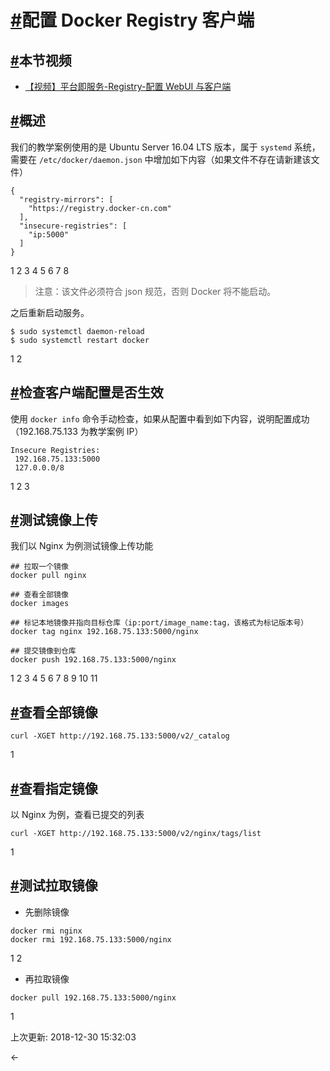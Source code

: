 # [#](https://funtl.com/zh/registry/配置-Docker-Registry-客户端.html#配置-docker-registry-客户端)配置 Docker Registry 客户端

## [#](https://funtl.com/zh/registry/配置-Docker-Registry-客户端.html#本节视频)本节视频

- [【视频】平台即服务-Registry-配置 WebUI 与客户端](https://www.bilibili.com/video/av27624593)

## [#](https://funtl.com/zh/registry/配置-Docker-Registry-客户端.html#概述)概述

我们的教学案例使用的是 Ubuntu Server 16.04 LTS 版本，属于 `systemd` 系统，需要在 `/etc/docker/daemon.json` 中增加如下内容（如果文件不存在请新建该文件）

```text
{
  "registry-mirrors": [
    "https://registry.docker-cn.com"
  ],
  "insecure-registries": [
    "ip:5000"
  ]
}
```

1
2
3
4
5
6
7
8

> 注意：该文件必须符合 json 规范，否则 Docker 将不能启动。

之后重新启动服务。

```text
$ sudo systemctl daemon-reload
$ sudo systemctl restart docker
```

1
2

## [#](https://funtl.com/zh/registry/配置-Docker-Registry-客户端.html#检查客户端配置是否生效)检查客户端配置是否生效

使用 `docker info` 命令手动检查，如果从配置中看到如下内容，说明配置成功（192.168.75.133 为教学案例 IP）

```text
Insecure Registries:
 192.168.75.133:5000
 127.0.0.0/8
```

1
2
3

## [#](https://funtl.com/zh/registry/配置-Docker-Registry-客户端.html#测试镜像上传)测试镜像上传

我们以 Nginx 为例测试镜像上传功能

```text
## 拉取一个镜像
docker pull nginx

## 查看全部镜像
docker images

## 标记本地镜像并指向目标仓库（ip:port/image_name:tag，该格式为标记版本号）
docker tag nginx 192.168.75.133:5000/nginx

## 提交镜像到仓库
docker push 192.168.75.133:5000/nginx
```

1
2
3
4
5
6
7
8
9
10
11

## [#](https://funtl.com/zh/registry/配置-Docker-Registry-客户端.html#查看全部镜像)查看全部镜像

```text
curl -XGET http://192.168.75.133:5000/v2/_catalog
```

1

## [#](https://funtl.com/zh/registry/配置-Docker-Registry-客户端.html#查看指定镜像)查看指定镜像

以 Nginx 为例，查看已提交的列表

```text
curl -XGET http://192.168.75.133:5000/v2/nginx/tags/list
```

1

## [#](https://funtl.com/zh/registry/配置-Docker-Registry-客户端.html#测试拉取镜像)测试拉取镜像

- 先删除镜像

```text
docker rmi nginx
docker rmi 192.168.75.133:5000/nginx
```

1
2

- 再拉取镜像

```text
docker pull 192.168.75.133:5000/nginx
```

1

上次更新: 2018-12-30 15:32:03

← 